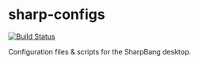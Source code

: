 # sharp-configs

[![Build Status](https://travis-ci.com/Head-on-a-Stick/sharp-configs.svg?branch=master)](https://travis-ci.com/Head-on-a-Stick/sharp-configs)

Configuration files &amp; scripts for the SharpBang desktop.
